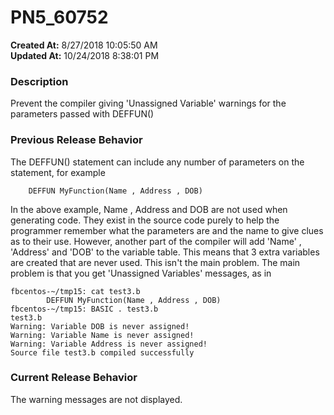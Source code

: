 # PN5_60752

**Created At:** 8/27/2018 10:05:50 AM  
**Updated At:** 10/24/2018 8:38:01 PM  


### Description

Prevent the compiler giving 'Unassigned Variable' warnings for the parameters passed with DEFFUN()



### Previous Release Behavior

The DEFFUN() statement can include any number of parameters on the statement, for example

```
    DEFFUN MyFunction(Name , Address , DOB)
```

In the above example, Name , Address and DOB are not used when generating code. They exist in the source code purely to help the programmer remember what the parameters are and the name to give clues as to their use. However, another part of the compiler will add 'Name' , 'Address' and 'DOB' to the variable table. This means that 3 extra variables are created that are never used. This isn't the main problem. The main problem is that you get 'Unassigned Variables' messages, as in

```
fbcentos-~/tmp15: cat test3.b
        DEFFUN MyFunction(Name , Address , DOB)
fbcentos-~/tmp15: BASIC . test3.b
test3.b
Warning: Variable DOB is never assigned!
Warning: Variable Name is never assigned!
Warning: Variable Address is never assigned!
Source file test3.b compiled successfully
```



### Current Release Behavior

The warning messages are not displayed.
